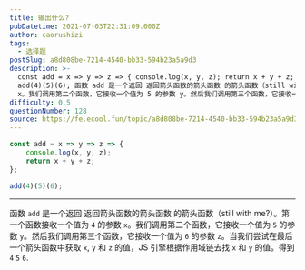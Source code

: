 ```yaml
---
title: 输出什么?
pubDatetime: 2021-07-03T22:31:09.000Z
author: caorushizi
tags:
  - 选择题
postSlug: a8d808be-7214-4540-bb33-594b23a5a9d3
description: >-
  const add = x => y => z => { console.log(x, y, z); return x + y + z; };
  add(4)(5)(6); 函数 add 是一个返回 返回箭头函数的箭头函数 的箭头函数（still with me?）。第一个函数接收一个值为 4 的参数
  x。我们调用第二个函数，它接收一个值为 5 的参数 y。然后我们调用第三个函数，它接收一个值为 6
difficulty: 0.5
questionNumber: 128
source: https://fe.ecool.fun/topic/a8d808be-7214-4540-bb33-594b23a5a9d3
---
```


```javascript
const add = x => y => z => {
	console.log(x, y, z);
	return x + y + z;
};

add(4)(5)(6);
```

---

函数 `add` 是一个返回 返回箭头函数的箭头函数 的箭头函数（still with me?）。第一个函数接收一个值为 `4` 的参数 `x`。我们调用第二个函数，它接收一个值为 `5` 的参数 `y`。然后我们调用第三个函数，它接收一个值为 `6` 的参数 `z`。当我们尝试在最后一个箭头函数中获取 `x`, `y` 和 `z` 的值，JS 引擎根据作用域链去找 `x` 和 `y` 的值。得到 `4` `5` `6`.
